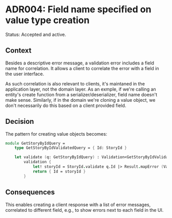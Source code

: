 # ADR004: Field name specified on value type creation

Status: Accepted and active.

## Context

Besides a descriptive error message, a validation error includes a field name
for correlation. It allows a client to correlate the error with a field in the
user interface.

As such correlation is also relevant to clients, it's maintaned in the
application layer, not the domain layer. As an exmple, if we're calling an
entity's create function from a serializer/deserializer, field name doesn't make
sense. Similarly, if in the domain we're cloning a value object, we don't
necessarily do this based on a client provided field.

## Decision

The pattern for creating value objects becomes:

```fsharp
module GetStoryByIdQuery =
    type GetStoryByIdValidatedQuery = { Id: StoryId }

    let validate (q: GetStoryByIdQuery) : Validation<GetStoryByIdValidatedQuery, ValidationError> =
        validation {
            let! storyId = StoryId.validate q.Id |> Result.mapError (ValidationError.create (nameof q.Id))
            return { Id = storyId }
        }
```

## Consequences

This enables creating a client response with a list of error messages,
correlated to different field, e.g., to show errors next to each field in the
UI.
